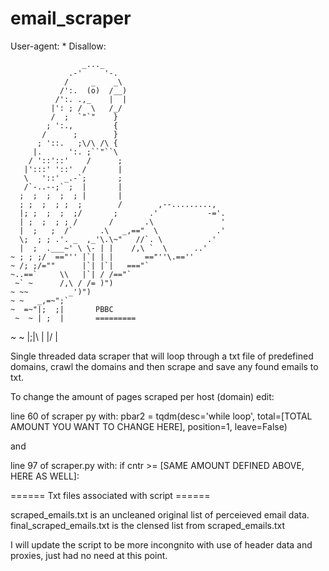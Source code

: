 # email_scraper

User-agent: *
Disallow: 

                    _..._
                 .-'     '-.
                /     _    _\
               /':.  (o)  /__)
              /':. .,_    |  |
             |': ; /  \   /_/
             /  ;  `"`"    }
            ; ':.,         {
           /      ;        }
          ; '::.   ;\/\ /\ {
         |.      ':. ;``"``\
        / '::'::'    /      ;
       |':::' '::'  /       |
       \   '::' _.-`;       ;
       /`-..--;` ;  |       |
      ;  ;  ;  ;  ; |       |
      ; ;  ;  ; ;  ;        /        ,--.........,
      |; ;  ;  ;  ;/       ;       .'           -='.
      | ;  ;  ; ; /       /       .\               '
      |  ;   ;  /`      .\   _,=="  \             .'
      \;  ; ; .'. _  ,_'\.\~"   //`. \          .'
      |  ;  .___~' \ \- | |    /,\ `  \      ..'
    ~ ; ; ;/  =="'' |`| | |       =="''\.==''
    ~ /; ;/=""      |`| |`|   ==="`
    ~..==`     \\   |`| / /=="`
     ~` ~      /,\ / /= )")
    ~ ~~         _')")  
    ~ ~   _,=~";`
    ~  =~"|;  ;|       PBBC
     ~  ~ | ;  |       =========
  ~ ~     |;|\ |
          |/  \|


Single threaded data scraper that will loop through a txt file of predefined domains, crawl the domains and then scrape and save any found emails to txt.

To change the amount of pages scraped per host (domain) edit:

line 60 of scraper py with: 
pbar2 = tqdm(desc='while loop', total=[TOTAL AMOUNT YOU WANT TO CHANGE HERE], position=1, leave=False)

and

line 97 of scraper.py with:
if cntr >= [SAME AMOUNT DEFINED ABOVE, HERE AS WELL]:


====== Txt files associated with script ======

scraped_emails.txt is an uncleaned original list of perceieved email data.
final_scraped_emails.txt is the clensed list from scraped_emails.txt

I will update the script to be more incongnito with use of header data and proxies, just had no need at this point.
